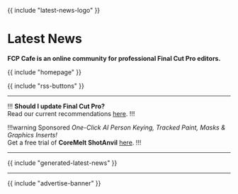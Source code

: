 {{ include "latest-news-logo" }}

# Latest News

**FCP Cafe is an online community for professional Final Cut Pro editors.**

{{ include "homepage" }}

{{ include "rss-buttons" }}

---

!!!
**Should I update Final Cut Pro?**<br />
Read our current recommendations [here](/update-guide/).
!!!

!!!warning Sponsored
_One-Click AI Person Keying, Tracked Paint, Masks & Graphics Inserts!_<br />
Get a free trial of **CoreMelt ShotAnvil** [here](https://coremelt.com/products/shotanvil-tracked-paint-masks-and-graphics-insert-with-one-click-ai-person-keying).
!!!

---

{{ include "generated-latest-news" }}

---

{{ include "advertise-banner" }}